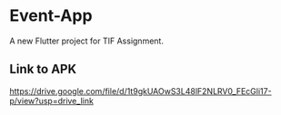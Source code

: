 # Event-App

A new Flutter project for TIF Assignment.

## Link to APK

https://drive.google.com/file/d/1t9gkUAOwS3L48lF2NLRV0_FEcGli17-p/view?usp=drive_link
